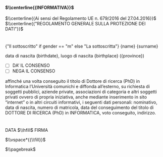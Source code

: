 
#### $\\centerline{{INFORMATIVA}}$


$\\centerline{{Ai sensi del Regolamento UE n. 679/2016 del 27.04.2016}}$
$\\centerline{{"REGOLAMENTO GENERALE SULLA PROTEZIONE DEI DATI"}}$

# 

{"Il sottoscritto" if gender == "m" else "La sottoscritta"} {name} {surname}

data di nascita {birthdate}, luogo di nascita {birthplace} ({province})

* [ ] DA’ IL CONSENSO
* [ ]   NEGA IL CONSENSO

affinché una volta conseguito il titolo di Dottore di ricerca (PhD) in Informatica l’Università comunichi e diffonda all’esterno, su richiesta di soggetti pubblici, aziende private, associazioni di categoria e altri soggetti privati ovvero di propria iniziativa, anche mediante inserimento in sito “internet” o in altri circuiti informativi, i seguenti dati personali: nominativo, data di nascita, numero di matricola, data del conseguimento del titolo di DOTTORE DI RICERCA (PhD) in INFORMATICA, voto conseguito, indirizzo.

# 

DATA $\\hfill$ FIRMA

$\\vspace*{{\\fill}}$

$\\pagebreak$
